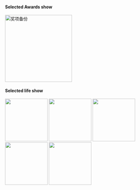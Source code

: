 #### Selected Awards show
<img src="assets/img/award.jpg" width="220" alt="奖项备份">

#### Selected life show
<img src="assets/img/lifeshow1.png" width="140">
<img src="assets/img/lifeshow2.png" width="140">
<img src="assets/img/lifeshow3.png" width="140">
<img src="assets/img/lifeshow4.png" width="140">
<img src="assets/img/lifeshow5.png" width="140">
